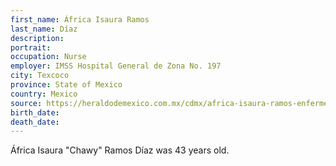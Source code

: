 ```yaml
---
first_name: África Isaura Ramos
last_name: Díaz
description: 
portrait: 
occupation: Nurse
employer: IMSS Hospital General de Zona No. 197
city: Texcoco
province: State of Mexico
country: Mexico
source: https://heraldodemexico.com.mx/cdmx/africa-isaura-ramos-enfermeras-contagiadas-covid-19-imss-issste-dia-de-las-madres-pandemia-coronavirus-ciudad-de-mexico/
birth_date: 
death_date: 
---
```


África Isaura "Chawy" Ramos Díaz was 43 years old.
